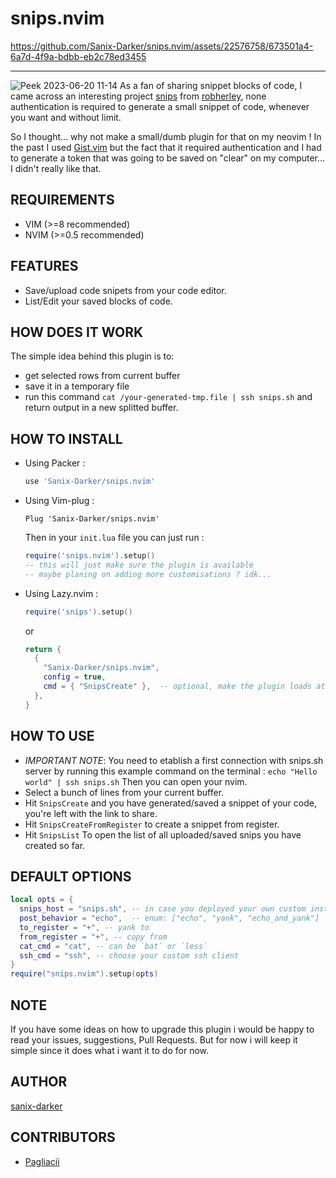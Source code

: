# snips.nvim

https://github.com/Sanix-Darker/snips.nvim/assets/22576758/673501a4-6a7d-4f9a-bdbb-eb2c78ed3455

---

![Peek 2023-06-20 11-14](https://github.com/Sanix-Darker/snips.nvim/assets/22576758/d8efd731-902e-45e5-8f5b-685a1b30230a)
As a fan of sharing snippet blocks of code, I came across an interesting project [snips](https://snips.sh) from [robherley](https://github.com/robherley), none authentication is required to generate a small snippet of code, whenever you want and without limit.

So I thought... why not make a small/dumb plugin for that on my neovim !
In the past I used [Gist.vim](https://github.com/mattn/vim-gist) but the fact that it required authentication and I had to generate a token that was going to be saved on "clear" on my computer... I didn't really like that.

## REQUIREMENTS

- VIM (>=8 recommended)
- NVIM (>=0.5 recommended)

## FEATURES

- Save/upload code snipets from your code editor.
- List/Edit your saved blocks of code.

## HOW DOES IT WORK

The simple idea behind this plugin is to:
- get selected rows from current buffer
- save it in a temporary file
- run this command `cat /your-generated-tmp.file | ssh snips.sh` and return output in a new splitted buffer.

## HOW TO INSTALL

- Using Packer :
    ```lua
    use 'Sanix-Darker/snips.nvim'
    ```

- Using Vim-plug :
    ```
    Plug 'Sanix-Darker/snips.nvim'
    ```

    Then in your `init.lua` file you can just run :

    ```lua
    require('snips.nvim').setup()
    -- this will just make sure the plugin is available
    -- maybe planing on adding more customisations ? idk...
    ```

- Using Lazy.nvim :

    ```lua
    require('snips').setup()
    ```
    or

    ```lua
    return {
      {
        "Sanix-Darker/snips.nvim",
        config = true,
        cmd = { "SnipsCreate" },  -- optional, make the plugin loads at cmd executed
      },
    }
    ```

## HOW TO USE

- *IMPORTANT NOTE*: You need to etablish a first connection with snips.sh server
    by running this example command on the terminal : `echo "Hello world" | ssh snips.sh`
    Then you can open your nvim.
- Select a bunch of lines from your current buffer.
- Hit `SnipsCreate` and you have generated/saved a snippet of your code, you're left with the link to share.
- Hit `SnipsCreateFromRegister` to create a snippet from register.
- Hit `SnipsList` To open the list of all uploaded/saved snips you have created so far.

## DEFAULT OPTIONS

```lua
local opts = {
  snips_host = "snips.sh", -- in case you deployed your own custom instance
  post_behavior = "echo",  -- enum: ["echo", "yank", "echo_and_yank"]
  to_register = "+", -- yank to
  from_register = "+", -- copy from
  cat_cmd = "cat", -- can be `bat` or `less`
  ssh_cmd = "ssh", -- choose your custom ssh client
}
require("snips.nvim").setup(opts)
```

## NOTE

If you have some ideas on how to upgrade this plugin i would be happy to read your issues, suggestions, Pull Requests.
But for now i will keep it simple since it does what i want it to do for now.

## AUTHOR

[sanix-darker](https://github.com/sanix-darker)

## CONTRIBUTORS

- [Pagliacii](https://github.com/Pagliacii)

